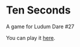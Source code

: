 Ten Seconds
===========

A game for Ludum Dare #27

You can play it [here](http://www.conniptions.org/games/tenseconds/ "It's a bit crap").
